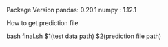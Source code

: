 Package Version
pandas: 0.20.1
numpy : 1.12.1 

How to get prediction file

bash final.sh $1(test data path) $2(prediction file path)

